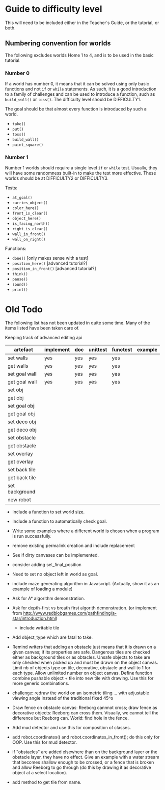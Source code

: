 # Guide to difficulty level

This will need to be included either in the Teacher's Guide, or the
tutorial, or both.

## Numbering convention for worlds

The following excludes worlds Home 1 to 4, and is to be used in the
basic tutorial.

### Number 0

If a world has number 0, it means that it can be solved using only basic
functions and not `if` or `while` statements. As such, it is a good
introduction to a family of challenges and can be used to introduce
a function, such as `build_wall()` or `toss()`.  The difficulty level
should be DIFFICULTY1.

The goal should be that almost every function is introduced by such a world.

* `take()`
* `put()`
* `toss()`
* `build_wall()`
* `paint_square()`

### Number 1

Number 1 worlds should require a single level `if` or `while` test.
Usually, they will have some randomness built-in to make the test more effective.
These worlds should be at DIFFICULTY2 or DIFFICULTY3.

Tests:

* `at_goal()`
* `carries_object()`
* `color_here()`
* `front_is_clear()`
* `object_here()`
* `is_facing_north()`
* `right_is_clear()`
* `wall_in_front()`
* `wall_on_right()`

Functions:

* `done()`  [only makes sense with a test]
* `position_here()`  [advanced tutorial?]
* `position_in_front()` [advanced tutorial?]
* `think()`
* `pause()`
* `sound()`
* `print()`


# Old Todo

The following list has not been updated in quite some time.  Many of the items listed have been taken care of.

Keeping track of advanced editing api

|    artefact    | implement | doc | unittest | functest | example |
|----------------|-----------|-----|----------|----------|---------|
| set walls      | yes       | yes | yes      | yes      |         |
| get walls      | yes       | yes | yes      | yes      |         |
| set goal wall  | yes       | yes | yes      | yes      |         |
| get goal wall  | yes       | yes | yes      | yes      |         |
| set obj        |           |     |          |          |         |
| get obj        |           |     |          |          |         |
| set goal obj   |           |     |          |          |         |
| get goal obj   |           |     |          |          |         |
| set deco obj   |           |     |          |          |         |
| get deco obj   |           |     |          |          |         |
| set obstacle   |           |     |          |          |         |
| get obstacle   |           |     |          |          |         |
| set overlay    |           |     |          |          |         |
| get overlay    |           |     |          |          |         |
| set back tile  |           |     |          |          |         |
| get back tile  |           |     |          |          |         |
| set background |           |     |          |          |         |
| new robot      |           |     |          |          |         |


  * Include a function to set world size.
  * Include a function to automatically check goal.
  * Write some examples where a different world is chosen when a program is run successfully.

  * remove existing permalink creation and include replacement
  * See if dirty canvases can be implemented.
  * consider adding set_final_position
  * Need to set no object left in world as goal.
  * include maze generating algorithm in Javascript.  (Actually, show it as an example of loading a module)
  * Ask for A* algorithm demonstration.
  * Ask for depth-first vs breath first algorith demonstration.  (or implement from http://www.redblobgames.com/pathfinding/a-star/introduction.html)
      - include writable tile
  * Add object_type which are fatal to take.
  * Remind writers that adding an obstacle just means that it is drawn on a given canvas; if its properties are safe. Dangerous tiles are checked either as background tiles or as obtacles.  Unsafe objects to take are only checked when picked up and must be drawn on the object canvas.  Limit nb of objects type on tile, decorative, obstacle and wall to 1 for each type. Allow unlimited number on object canvas.  Define function combine pushable object + tile into new tile with drawing.  Use this for more generic combinations.
  * challenge: redraw the world on an isometric tiling ... with adjustable viewing angle instead of the traditional fixed 45^o
  * Draw fence on obstacle canvas: Reeborg cannnot cross; draw fence as decorative objects: Reeborg can cross them. Visually, we cannot tell the difference but Reeborg can. World: find hole in the fence.
  * Add mud detector and use this for composition of classes.
  * add robot.coordinates() and robot.coordinates_in_front(); do this only for OOP. Use this for mud detector.
  * if "obstacles" are added elsewhere than on the background layer or the obstacle layer, they have no effect. Give an example with a water stream that becomes shallow enough to be crossed, or a fence that is broken and allow Reeborg to go through (do this by drawing it as decorative object at a select location).
  * add method to get tile from name.
